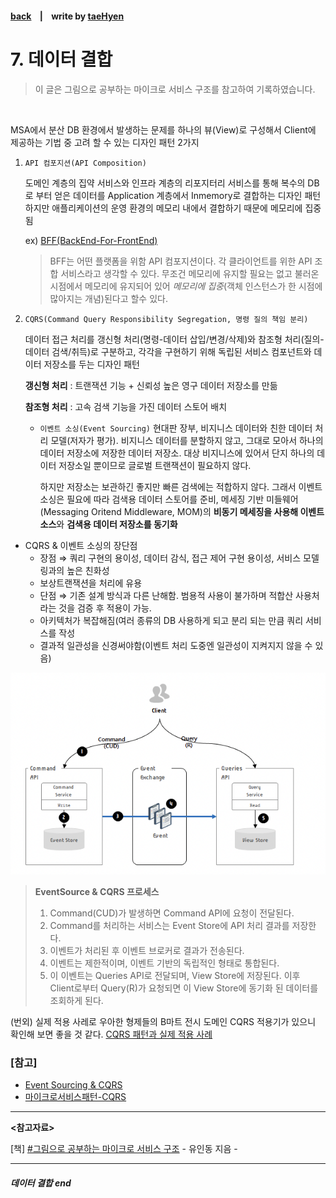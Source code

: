 #### [back](../../README.md) &nbsp;&nbsp; | &nbsp;&nbsp; write by [taeHyen][taeHyen]

# 7. 데이터 결합

> 이 글은 그림으로 공부하는 마이크로 서비스 구조를 참고하여 기록하였습니다.

<br>

MSA에서 분산 DB 환경에서 발생하는 문제를 하나의 뷰(View)로 구성해서 Client에 제공하는 기법 중 고려 할 수 있는 디자인 패턴 2가지

1. `API 컴포지션(API Composition)`
    
    도메인 계층의 집약 서비스와 인프라 계층의 리포지터리 서비스를 통해 복수의 DB로 부터 얻은 데이터를 Application 계층에서 Inmemory로 결합하는 디자인 패턴
    하지만 애플리케이션의 운영 환경의 메모리 내에서 결합하기 때문에 메모리에 집중됨

    ex) [BFF(BackEnd-For-FrontEnd)](https://velog.io/@seeh_h/BFF%EB%9E%80)
    
    > BFF는 어떤 플랫폼을 위함 API 컴포지션이다. 각 클라이언트를 위한 API 조합 서비스라고 생각할 수 있다. 무조건 메모리에 유지할 필요는 없고 불러온 시점에서 메모리에 유지되어 있어 _메모리에 집중_(객체 인스턴스가 한 시점에 많아지는 개념)된다고 할수 있다.
    
2. `CQRS(Command Query Responsibility Segregation, 명령 질의 책임 분리)`
    
    데이터 접근 처리를 갱신형 처리(명령-데이터 삽입/변경/삭제)와 참조형 처리(질의-데이터 검색/취득)로 구분하고, 각각을 구현하기 위해 독립된 서비스 컴포넌트와 데이터 저장소를 두는 디자인 패턴
    
    **갱신형 처리** : 트랜잭션 기능 + 신뢰성 높은 영구 데이터 저장소를 만듦
    
    **참조형 처리** : 고속 검색 기능을 가진 데이터 스토어 배치
    
    - `이벤트 소싱(Event Sourcing)`
    현대판 장부, 비지니스 데이터와 친한 데이터 처리 모델(저자가 평가). 비지니스 데이터를 분할하지 않고, 그대로 모아서 하나의 데이터 저장소에 저장한 데이터 저장소. 대상 비지니스에 있어서 단지 하나의 데이터 저장소일 뿐이므로 글로벌 트랜잭션이 필요하지 않다.
        
        하지만 저장소는 보관하긴 좋지만 빠른 검색에는 적합하지 않다. 그래서 이벤트 소싱은 필요에 따라 검색용 데이터 스토어를 준비, 메세징 기반 미들웨어(Messaging Oritend Middleware, MOM)의 **비동기 메세징을 사용해 이벤트 소스**와 **검색용 데이터 저장소를 동기화**
        
- CQRS & 이벤트 소싱의 장단점
    - 장점 ⇒ 쿼리 구현의 용이성, 데이터 감식, 접근 제어 구현 용이성, 서비스 모델링과의 높은 친화성 
    + 보상트랜잭션을 처리에 유용
    - 단점 ⇒  기존 설계 방식과 다른 난해함. 범용적 사용이 불가하며 적합산 사용처라는 것을 검증 후 적용이 가능.
    + 아키텍처가 복잡해짐(여러 종류의 DB 사용하게 되고 분리 되는 만큼 쿼리 서비스를 작성
    + 결과적 일관성을 신경써야함(이벤트 처리 도중엔 일관성이 지켜지지 않을 수 있음)

<p align="center" style="margin: 0 auto">
    <img src="../../images/3.7/cqrs.png">
</p>

> **EventSource & CQRS 프로세스**
> 1. Command(CUD)가 발생하면 Command API에 요청이 전달된다.
> 2. Command를 처리하는 서비스는 Event Store에 API 처리 결과를 저장한다.
> 3. 이벤트가 처리된 후 이벤트 브로커로 결과가 전송된다.
> 4. 이벤트는 제한적이며, 이벤트 기반의 독립적인 형태로 통합된다.
> 5. 이 이벤트는 Queries API로 전달되며, View Store에 저장된다. 이후 Client로부터 Query(R)가 요청되면 이 View Store에 동기화 된 데이터를 조회하게 된다.

(번외) 실제 적용 사레로 우아한 형제들의 B마트 전시 도메인 CQRS 적용기가 있으니 확인해 보면 좋을 것 같다.
[CQRS 패턴과 실제 적용 사례](https://jaimemin.tistory.com/2203)
### [참고]
- [Event Sourcing & CQRS](https://waspro.tistory.com/602)
- [마이크로서비스패턴-CQRS](https://crazy-horse.tistory.com/entry/%EB%A7%88%EC%9D%B4%ED%81%AC%EB%A1%9C%EC%84%9C%EB%B9%84%EC%8A%A4%ED%8C%A8%ED%84%B4-CQRS%EC%97%90-%EB%8C%80%ED%95%B4-%EC%95%8C%EC%95%84%EB%B3%B4%EC%9E%90)
---

<strong><참고자료></strong>

[책] [#그림으로 공부하는 마이크로 서비스 구조][그림으로공부하는마이크로서비스구조] - 유인동 지음 -

---

##### 데이터 결합 end

[그림으로공부하는마이크로서비스구조]: http://www.yes24.com/Product/Goods/111090165?pid=123487&cosemkid=go16600967225125417&gclid=CjwKCAiAmuKbBhA2EiwAxQnt7wiLm4muh4dSpMTm6uRoMe1c8NRvwC6LLp_gwg6L5Mo9trXbgCwm7BoCbqoQAvD_BwE
[sangcho]: https://github.com/SangchoKim
[taeHyen]: https://github.com/rlaxogus0517
[sangkyeng]: https://github.com/sksk713
